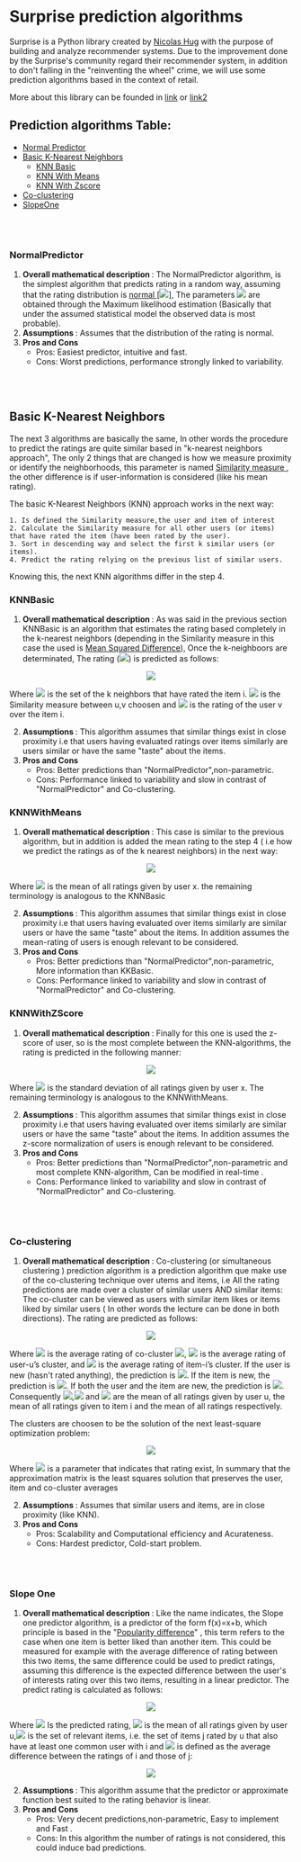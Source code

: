 # Surprise prediction algorithms

Surprise is a Python library created by [Nicolas Hug](http://nicolas-hug.com) with the purpose of building and analyze recommender systems. Due to the improvement done by the Surprise's community regard their recommender system, in addition to don't falling in the "reinventing the wheel" crime, we will use some prediction algorithms based in the context of retail.


More about this library can be founded in [link](https://github.com/NicolasHug/Surprise) or [link2](http://surpriselib.com)

## Prediction algorithms Table:

* [Normal Predictor](#NormalPredictor)
* [Basic K-Nearest Neighbors](#Basic-K-Nearest-Neighbors)
	* [KNN Basic](#KNNBasic)
	* [KNN With Means](#KNNWithMeans)
	* [KNN With Zscore](#KNNWithZscore)
* [Co-clustering](#co-clustering)
* [SlopeOne](#Slope-One)

<br/><br/>

### NormalPredictor

1. <b> Overall mathematical description </b>: The NormalPredictor algorithm, is the simplest algorithm that predicts rating in a random way, assuming that the rating distribution is <ins> normal </ins> [<img src="https://latex.codecogs.com/gif.latex?\mathcal{N}(\mu,\sigma^2)" />], The parameters <img src="https://latex.codecogs.com/gif.latex?\mu,\sigma" /> are obtained through the Maximum likelihood estimation (Basically that under the assumed statistical model the observed data is most probable).
2. <b> Assumptions </b>: Assumes that the distribution of the rating is normal.
3. <b>Pros and Cons </b>
	* Pros: Easiest predictor, intuitive and fast.
	* Cons: Worst predictions,  performance strongly linked to variability.
	
<br/><br/>

## Basic K-Nearest Neighbors	

The next 3 algorithms are basically the same, In other words the procedure to predict the ratings are quite similar based in "k-nearest neighbors approach", The only 2 things that are changed is how we measure proximity or identify the neighborhoods, this parameter is named <ins> Similarity measure </ins>, the other difference is if user-information is considered (like his mean rating).

The basic K-Nearest Neighbors (KNN) approach works in the next way:

	1. Is defined the Similarity measure,the user and item of interest
	2. Calculate the Similarity measure for all other users (or items) that have rated the item (have been rated by the user).
	3. Sort in descending way and select the first k similar users (or items).
	4. Predict the rating relying on the previous list of similar users.

Knowing this, the next KNN algorithms differ in the step 4.


### KNNBasic

1. <b> Overall mathematical description </b>: As was said in the previous section KNNBasic is an algorithm that estimates the rating based completely in the k-nearest neighbors (depending in the Similarity measure in this case the used is [Mean Squared Difference](https://www.statisticshowto.datasciencecentral.com/mean-squared-error/)), Once the k-neighboors are determinated, The rating (<img src="https://latex.codecogs.com/gif.latex?\hat{r}_{ui}" />) is predicted as follows:

<p align="center">
  <img src="https://latex.codecogs.com/gif.latex?\hat{r}_{ui}&space;=&space;\frac{\sum_{v&space;\in&space;N_{i}^{k}(u)}&space;sim(u,v)&space;\cdot&space;r_{vi}}{\sum_{v&space;\in&space;N_{i}^{k}(u)}&space;sim(u,v)}"/>
</p>

Where <img src="https://latex.codecogs.com/gif.latex?N^{k}_{i}(u)"/> is the set of the k neighbors that have rated the item i.
<img src="https://latex.codecogs.com/gif.latex?sim(u,v)" /> is the Similarity measure between u,v choosen and <img src="https://latex.codecogs.com/gif.latex?r_{vi}" /> is the rating of the user v over the item i. 

2. <b> Assumptions </b>: This algorithm assumes that similar things exist in close proximity i.e that users having evaluated ratings over items similarly are users similar or have the same "taste" about the items.
3. <b>Pros and Cons </b>
	* Pros: Better predictions than "NormalPredictor",non-parametric.
	* Cons: Performance linked to variability and slow in contrast of "NormalPredictor" and Co-clustering. 

### KNNWithMeans

1. <b> Overall mathematical description </b>: This case is similar to the previous algorithm, but in addition is added the mean rating to the step 4 ( i.e how we predict the ratings as of the k nearest neighbors) in the next way:

<p align="center">
  <img src="https://latex.codecogs.com/gif.latex?\hat{r}_{ui}&space;=&space;\mu_{u}&space;&plus;&space;\frac{\sum_{v&space;\in&space;N_{i}^{k}(u)}&space;sim(u,v)&space;\cdot&space;(r_{vi}-\mu_{v})}{\sum_{v&space;\in&space;N_{i}^{k}(u)}&space;sim(u,v)}"/>
</p>

Where <img src="https://latex.codecogs.com/gif.latex?\mu_{x}}"/> is the mean of all ratings given by user x. the remaining terminology is analogous to the KNNBasic

2. <b> Assumptions </b>: This algorithm assumes that similar things exist in close proximity i.e that users having evaluated over items similarly are similar users or have the same "taste" about the items. In addition assumes the mean-rating of users is enough relevant to be considered.
3. <b>Pros and Cons </b>
	* Pros: Better predictions than "NormalPredictor",non-parametric, More information than KKBasic.
	* Cons: Performance linked to variability and slow in contrast of "NormalPredictor" and Co-clustering.
	
### KNNWithZScore

1. <b> Overall mathematical description </b>: Finally for this one is used the z-score of user, so is the most complete between the KNN-algorithms, the rating is predicted in the following manner:

<p align="center">
  <img src="https://latex.codecogs.com/gif.latex?\hat{r}_{ui}&space;=&space;\mu_{u}&space;&plus;&space;\sigma_{u}\frac{\sum_{v&space;\in&space;N_{i}^{k}(u)}&space;sim(u,v)&space;\cdot&space;(r_{vi}-\mu_{v})/\sigma_{v}}{\sum_{v&space;\in&space;N_{i}^{k}(u)}&space;sim(u,v)}"/>
</p>

Where <img src="https://latex.codecogs.com/gif.latex?\sigma_{x}" /> is the standard deviation of all ratings given by user x. The remaining terminology is analogous to the KNNWithMeans.

2. <b> Assumptions </b>: This algorithm assumes that similar things exist in close proximity i.e that users having evaluated over items similarly are similar users or have the same "taste" about the items. In addition assumes the z-score normalization of users is enough relevant to be considered.
3. <b>Pros and Cons </b>
	* Pros: Better predictions than "NormalPredictor",non-parametric and most complete KNN-algorithm, Can be modified in real-time .
	* Cons: Performance linked to variability and slow in contrast of "NormalPredictor" and Co-clustering. 
	
<br/><br/>
	
### Co-clustering

1. <b> Overall mathematical description </b>: Co-clustering (or simultaneous clustering ) prediction algorithm is a prediction algorithm que make use of the co-clustering technique over utems and items, i.e All the rating predictions are made over a cluster of similar users AND similar items: The co-cluster can be viewed as users with similar item likes or items liked by similar users ( In other words the lecture can be done in both directions). The rating are predicted as follows:

<p align="center">
  <img src="https://latex.codecogs.com/gif.latex?\hat{r}_{ui}=\bar{C}_{ui}&plus;(\mu_{u}-\bar{C}_{u})&plus;(\mu_{i}-\bar{C}_{i})"/>
</p>

Where <img src="https://latex.codecogs.com/gif.latex?\bar{C}_{ui}" /> is the average rating of co-cluster <img src="https://latex.codecogs.com/gif.latex?C_{ui}" />, <img src="https://latex.codecogs.com/gif.latex?\bar{C}_{u}" /> is the average rating of user-u’s cluster, and <img src="https://latex.codecogs.com/gif.latex?\bar{C}_{i}" /> is the average rating of item-i’s cluster. If the user is new (hasn't rated anything), the prediction is <img src="https://latex.codecogs.com/gif.latex?\hat{r}_{ui}=\mu_{i}" />. If the item is new, the prediction is <img src="https://latex.codecogs.com/gif.latex?\hat{r}_{ui}=\mu_{u}" />. If both the user and the item are new, the prediction is <img src="https://latex.codecogs.com/gif.latex?\hat{r}_{ui}=\mu" />. Consequently <img src="https://latex.codecogs.com/gif.latex?\mu_{u}" />,<img src="https://latex.codecogs.com/gif.latex?\mu_{i}" /> and <img src="https://latex.codecogs.com/gif.latex?\mu" /> are the mean of all ratings given by user u, the mean of all ratings given to item i and the mean of all ratings respectively.

The clusters are choosen to be the solution of the next least-square optimization problem:

<p align="center">
  <img src="https://latex.codecogs.com/gif.latex?\min_{C_{ui},C_{u},C_{i}}\sum_{i=1}^{m}\sum_{j=1}^{n}W_{ij}(r_{ij}-\hat{r}_{ij})" />
</p>

Where <img src="https://latex.codecogs.com/gif.latex?W_{ij}" /> is a parameter that indicates that rating exist, In summary
that the approximation matrix is the least squares solution that preserves the user, item and
co-cluster averages



2. <b> Assumptions </b>: Assumes that similar users and items, are in close proximity (like KNN).
3. <b>Pros and Cons </b>
	* Pros: Scalability and Computational efficiency and Acurateness.
	* Cons: Hardest predictor, Cold-start problem.
	
<br/><br/>
	
### Slope One

1. <b> Overall mathematical description </b>: Like the name indicates, the Slope one predictor algorithm, is a predictor of the form 
f(x)=x+b, which principle is based in the "<ins>Popularity difference</ins>" , this term refers to the case when one item is better liked than another item. This could be measured for example with the average difference of rating between this two items, the same difference could be used to predict ratings, assuming this difference is the expected difference between the user's of interests rating over this two items, resulting in a linear predictor. The predict rating is calculated as follows:

<p align="center">
  <img src="https://latex.codecogs.com/gif.latex?\hat{r}&space;_{ui}=\mu_{u}&plus;\frac{1}{|R_{i}(u)|}\sum_{j&space;\in&space;R_{i}(u)}&space;dev(i,j)"/>
</p>

Where <img src="https://latex.codecogs.com/gif.latex?\hat{r}_{ui}" /> Is the predicted rating, <img src="https://latex.codecogs.com/gif.latex?\mu_{u}" /> is the mean of all ratings given by user u,<img src="https://latex.codecogs.com/gif.latex?R_{ij}" /> is the set of relevant items, i.e. the set of items j rated by u that also have at least one common user with i and <img src="https://latex.codecogs.com/gif.latex?dev(i,j)" /> is defined as the average difference between the ratings of i and those of j:


<p align="center">
  <img src="https://latex.codecogs.com/gif.latex?dev(i,j)=&space;\frac{1}{|U_{ij}|}\sum_{u&space;\in&space;U_{ij}}r_{ui}-r_{uj}"/>
</p>

2. <b> Assumptions </b>: This algorithm assume that the predictor or approximate function best suited to the rating behavior is linear.
3. <b>Pros and Cons </b>
	* Pros: Very decent predictions,non-parametric, Easy to implement and Fast .
	* Cons: In this algorithm the number of ratings is not considered, this could induce bad predictions. 

